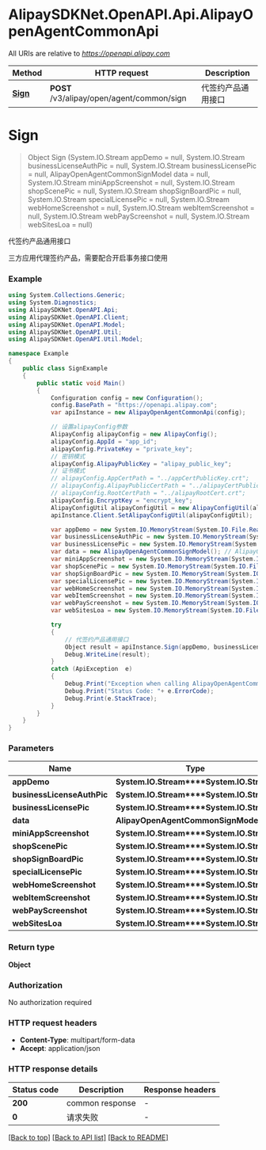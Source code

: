 # AlipaySDKNet.OpenAPI.Api.AlipayOpenAgentCommonApi

All URIs are relative to *https://openapi.alipay.com*

Method | HTTP request | Description
------------- | ------------- | -------------
[**Sign**](AlipayOpenAgentCommonApi.md#sign) | **POST** /v3/alipay/open/agent/common/sign | 代签约产品通用接口


<a name="sign"></a>
# **Sign**
> Object Sign (System.IO.Stream appDemo = null, System.IO.Stream businessLicenseAuthPic = null, System.IO.Stream businessLicensePic = null, AlipayOpenAgentCommonSignModel data = null, System.IO.Stream miniAppScreenshot = null, System.IO.Stream shopScenePic = null, System.IO.Stream shopSignBoardPic = null, System.IO.Stream specialLicensePic = null, System.IO.Stream webHomeScreenshot = null, System.IO.Stream webItemScreenshot = null, System.IO.Stream webPayScreenshot = null, System.IO.Stream webSitesLoa = null)

代签约产品通用接口

三方应用代理签约产品，需要配合开启事务接口使用

### Example
```csharp
using System.Collections.Generic;
using System.Diagnostics;
using AlipaySDKNet.OpenAPI.Api;
using AlipaySDKNet.OpenAPI.Client;
using AlipaySDKNet.OpenAPI.Model;
using AlipaySDKNet.OpenAPI.Util;
using AlipaySDKNet.OpenAPI.Util.Model;

namespace Example
{
    public class SignExample
    {
        public static void Main()
        {
            Configuration config = new Configuration();
            config.BasePath = "https://openapi.alipay.com";
            var apiInstance = new AlipayOpenAgentCommonApi(config);

            // 设置alipayConfig参数
            AlipayConfig alipayConfig = new AlipayConfig();
            alipayConfig.AppId = "app_id";
            alipayConfig.PrivateKey = "private_key";
            // 密钥模式
            alipayConfig.AlipayPublicKey = "alipay_public_key";
            // 证书模式
            // alipayConfig.AppCertPath = "../appCertPublicKey.crt";
            // alipayConfig.AlipayPublicCertPath = "../alipayCertPublicKey_RSA2.crt";
            // alipayConfig.RootCertPath = "../alipayRootCert.crt";
            alipayConfig.EncryptKey = "encrypt_key";
            AlipayConfigUtil alipayConfigUtil = new AlipayConfigUtil(alipayConfig);
            apiInstance.Client.SetAlipayConfigUtil(alipayConfigUtil);

            var appDemo = new System.IO.MemoryStream(System.IO.File.ReadAllBytes("/path/to/file.txt"));  // System.IO.Stream |  (optional) 
            var businessLicenseAuthPic = new System.IO.MemoryStream(System.IO.File.ReadAllBytes("/path/to/file.txt"));  // System.IO.Stream |  (optional) 
            var businessLicensePic = new System.IO.MemoryStream(System.IO.File.ReadAllBytes("/path/to/file.txt"));  // System.IO.Stream |  (optional) 
            var data = new AlipayOpenAgentCommonSignModel(); // AlipayOpenAgentCommonSignModel |  (optional) 
            var miniAppScreenshot = new System.IO.MemoryStream(System.IO.File.ReadAllBytes("/path/to/file.txt"));  // System.IO.Stream |  (optional) 
            var shopScenePic = new System.IO.MemoryStream(System.IO.File.ReadAllBytes("/path/to/file.txt"));  // System.IO.Stream |  (optional) 
            var shopSignBoardPic = new System.IO.MemoryStream(System.IO.File.ReadAllBytes("/path/to/file.txt"));  // System.IO.Stream |  (optional) 
            var specialLicensePic = new System.IO.MemoryStream(System.IO.File.ReadAllBytes("/path/to/file.txt"));  // System.IO.Stream |  (optional) 
            var webHomeScreenshot = new System.IO.MemoryStream(System.IO.File.ReadAllBytes("/path/to/file.txt"));  // System.IO.Stream |  (optional) 
            var webItemScreenshot = new System.IO.MemoryStream(System.IO.File.ReadAllBytes("/path/to/file.txt"));  // System.IO.Stream |  (optional) 
            var webPayScreenshot = new System.IO.MemoryStream(System.IO.File.ReadAllBytes("/path/to/file.txt"));  // System.IO.Stream |  (optional) 
            var webSitesLoa = new System.IO.MemoryStream(System.IO.File.ReadAllBytes("/path/to/file.txt"));  // System.IO.Stream |  (optional) 

            try
            {
                // 代签约产品通用接口
                Object result = apiInstance.Sign(appDemo, businessLicenseAuthPic, businessLicensePic, data, miniAppScreenshot, shopScenePic, shopSignBoardPic, specialLicensePic, webHomeScreenshot, webItemScreenshot, webPayScreenshot, webSitesLoa);
                Debug.WriteLine(result);
            }
            catch (ApiException  e)
            {
                Debug.Print("Exception when calling AlipayOpenAgentCommonApi.Sign: " + e.Message );
                Debug.Print("Status Code: "+ e.ErrorCode);
                Debug.Print(e.StackTrace);
            }
        }
    }
}
```

### Parameters

Name | Type | Description  | Notes
------------- | ------------- | ------------- | -------------
 **appDemo** | **System.IO.Stream****System.IO.Stream**|  | [optional] 
 **businessLicenseAuthPic** | **System.IO.Stream****System.IO.Stream**|  | [optional] 
 **businessLicensePic** | **System.IO.Stream****System.IO.Stream**|  | [optional] 
 **data** | **AlipayOpenAgentCommonSignModel**|  | [optional] 
 **miniAppScreenshot** | **System.IO.Stream****System.IO.Stream**|  | [optional] 
 **shopScenePic** | **System.IO.Stream****System.IO.Stream**|  | [optional] 
 **shopSignBoardPic** | **System.IO.Stream****System.IO.Stream**|  | [optional] 
 **specialLicensePic** | **System.IO.Stream****System.IO.Stream**|  | [optional] 
 **webHomeScreenshot** | **System.IO.Stream****System.IO.Stream**|  | [optional] 
 **webItemScreenshot** | **System.IO.Stream****System.IO.Stream**|  | [optional] 
 **webPayScreenshot** | **System.IO.Stream****System.IO.Stream**|  | [optional] 
 **webSitesLoa** | **System.IO.Stream****System.IO.Stream**|  | [optional] 

### Return type

**Object**

### Authorization

No authorization required

### HTTP request headers

 - **Content-Type**: multipart/form-data
 - **Accept**: application/json


### HTTP response details
| Status code | Description | Response headers |
|-------------|-------------|------------------|
| **200** | common response |  -  |
| **0** | 请求失败 |  -  |

[[Back to top]](#) [[Back to API list]](../README.md#documentation-for-api-endpoints) [[Back to README]](../README.md)

